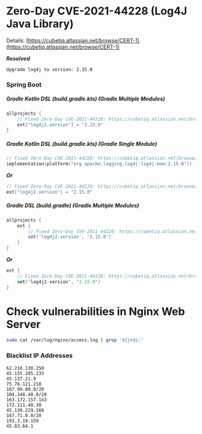 # Zero-Day CVE-2021-44228 (Log4J Java Library)
Details: [https://cubetiq.atlassian.net/browse/CERT-1](https://cubetiq.atlassian.net/browse/CERT-1)

***Resolved***
```text
Upgrade log4j to version: 2.15.0
```

### Spring Boot
##### Gradle Kotlin DSL (build.gradle.kts) (Gradle Multiple Modules)
```kts
allprojects {
    // Fixed Zero-Day CVE-2021-44228: https://cubetiq.atlassian.net/browse/CERT-1
    ext["log4j2.version"] = "2.15.0"
}
```

##### Gradle Kotlin DSL (build.gradle.kts) (Gradle Single Module)
```kts
// Fixed Zero-Day CVE-2021-44228: https://cubetiq.atlassian.net/browse/CERT-1
implementation(platform("org.apache.logging.log4j:log4j-bom:2.15.0"))
```
***Or***
```kts
// Fixed Zero-Day CVE-2021-44228: https://cubetiq.atlassian.net/browse/CERT-1
ext["log4j2.version"] = "2.15.0"
```

##### Gradle DSL (build.gradle) (Gradle Multiple Modules)
```gradle
allprojects {
    ext {
        // Fixed Zero-Day CVE-2021-44228: https://cubetiq.atlassian.net/browse/CERT-1
        set('log4j2.version', '2.15.0')
    }
}
```
***Or***
```kts
ext {
    // Fixed Zero-Day CVE-2021-44228: https://cubetiq.atlassian.net/browse/CERT-1
    set('log4j2.version', '2.15.0')
}
```

# Check vulnerabilities in Nginx Web Server
```bash
sudo cat /var/log/nginx/access.log | grep '${jndi:'
```

### Blacklist IP Addresses
```
62.210.130.250
45.155.205.233
45.137.21.9
75.76.121.218
167.99.80.0/20
104.248.48.0/20
163.172.157.143
172.111.48.30
45.130.229.168
167.71.0.0/20
193.3.19.159
45.83.64.1
```
